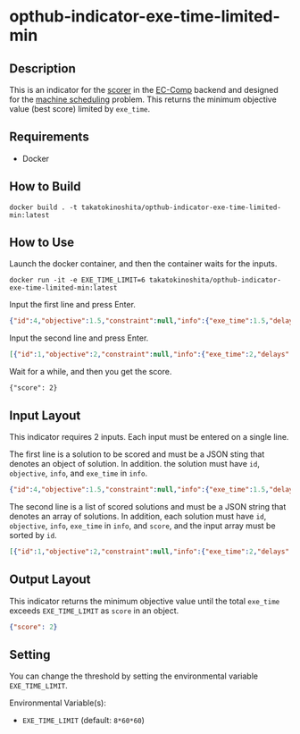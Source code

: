 # opthub-indicator-exe-time-limited-min

## Description

This is an indicator for the [scorer](https://github.com/opthub-org/opthub-scorer) in the [EC-Comp](https://ec-comp.jpnsec.org/) backend and designed for the [machine scheduling](https://github.com/opthub-org/machine-scheduling) problem.
This returns the minimum objective value (best score) limited by `exe_time`.

## Requirements

- Docker

## How to Build

```
docker build . -t takatokinoshita/opthub-indicator-exe-time-limited-min:latest
```

## How to Use

Launch the docker container, and then the container waits for the inputs.

```
docker run -it -e EXE_TIME_LIMIT=6 takatokinoshita/opthub-indicator-exe-time-limited-min:latest
```

Input the first line and press Enter.

```json
{"id":4,"objective":1.5,"constraint":null,"info":{"exe_time":1.5,"delays":[0,0,0,0,0,0]}}
```

Input the second line and press Enter.

```json
[{"id":1,"objective":2,"constraint":null,"info":{"exe_time":2,"delays":[0,0,0,0,0,0]},"score":2},{"id":2,"objective":3,"constraint":null,"info":{"exe_time":2,"delays":[0,0,0,0,0,0]},"score":2},{"id":3,"objective":1,"constraint":null,"info":{"exe_time":3,"delays":[0,0,0,0,0,0]},"score":2}]
```

Wait for a while, and then you get the score.

```
{"score": 2}
```

## Input Layout
This indicator requires 2 inputs.
Each input must be entered on a single line.

The first line is a solution to be scored and must be a JSON sting that denotes an object of solution.
In addition. the solution must have `id`, `objective`, `info`, and `exe_time` in `info`.

```json
{"id":4,"objective":1.5,"constraint":null,"info":{"exe_time":1.5,"delays":[0,0,0,0,0,0]}}
```

The second line is a list of scored solutions and must be a JSON string that denotes an array of solutions.
In addition, each solution must have `id`, `objective`, `info`, `exe_time` in `info`, and `score`, and the input array must be sorted by `id`.

```json
[{"id":1,"objective":2,"constraint":null,"info":{"exe_time":2,"delays":[0,0,0,0,0,0]},"score":2},{"id":2,"objective":3,"constraint":null,"info":{"exe_time":2,"delays":[0,0,0,0,0,0]},"score":2},{"id":3,"objective":1,"constraint":null,"info":{"exe_time":3,"delays":[0,0,0,0,0,0]},"score":2}]
```

## Output Layout

This indicator returns the minimum objective value until the total `exe_time` exceeds `EXE_TIME_LIMIT` as `score` in an object.

```json
{"score": 2}
```

## Setting

You can change the threshold by setting the environmental variable `EXE_TIME_LIMIT`.

Environmental Variable(s):

- `EXE_TIME_LIMIT` (default: `8*60*60`)

